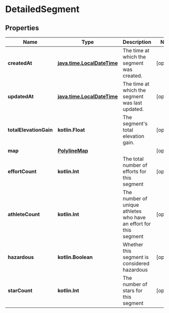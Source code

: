 
# DetailedSegment

## Properties
Name | Type | Description | Notes
------------ | ------------- | ------------- | -------------
**createdAt** | [**java.time.LocalDateTime**](java.time.LocalDateTime.md) | The time at which the segment was created. |  [optional]
**updatedAt** | [**java.time.LocalDateTime**](java.time.LocalDateTime.md) | The time at which the segment was last updated. |  [optional]
**totalElevationGain** | **kotlin.Float** | The segment&#39;s total elevation gain. |  [optional]
**map** | [**PolylineMap**](PolylineMap.md) |  |  [optional]
**effortCount** | **kotlin.Int** | The total number of efforts for this segment |  [optional]
**athleteCount** | **kotlin.Int** | The number of unique athletes who have an effort for this segment |  [optional]
**hazardous** | **kotlin.Boolean** | Whether this segment is considered hazardous |  [optional]
**starCount** | **kotlin.Int** | The number of stars for this segment |  [optional]



